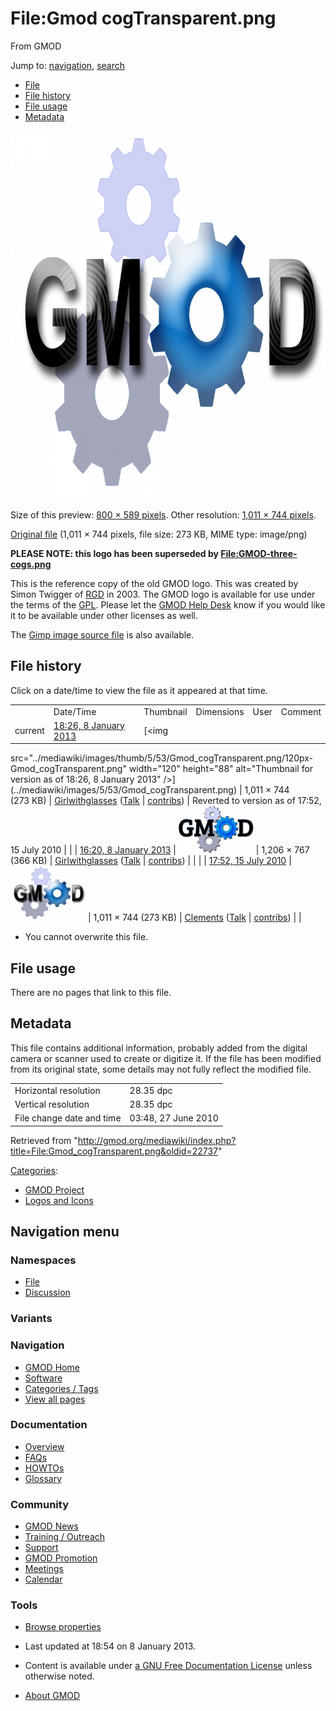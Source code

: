 <div id="mw-page-base" class="noprint">

</div>

<div id="mw-head-base" class="noprint">

</div>

<div id="content" class="mw-body" role="main">

<span id="top"></span>

<div id="mw-js-message" style="display:none;">

</div>



# <span dir="auto">File:Gmod cogTransparent.png</span>

<div id="bodyContent">

<div id="siteSub">

From GMOD

</div>

<div id="contentSub">

</div>

<div id="jump-to-nav" class="mw-jump">

Jump to: [navigation](#mw-navigation), [search](#p-search)

</div>

<div id="mw-content-text">

- [File](#file)
- [File history](#filehistory)
- [File usage](#filelinks)
- [Metadata](#metadata)

<div id="file" class="fullImageLink">

[<img
src="../mediawiki/images/thumb/5/53/Gmod_cogTransparent.png/800px-Gmod_cogTransparent.png"
srcset="../mediawiki/images/5/53/Gmod_cogTransparent.png 1.5x, ../mediawiki/images/5/53/Gmod_cogTransparent.png 2x"
width="800" height="589" alt="File:Gmod cogTransparent.png" />](../mediawiki/images/5/53/Gmod_cogTransparent.png)

<div class="mw-filepage-resolutioninfo">

Size of this preview: <a
href="../mediawiki/images/thumb/5/53/Gmod_cogTransparent.png/800px-Gmod_cogTransparent.png"
class="mw-thumbnail-link">800 × 589 pixels</a>.
<span class="mw-filepage-other-resolutions">Other resolution:
<a href="../mediawiki/images/5/53/Gmod_cogTransparent.png"
class="mw-thumbnail-link">1,011 × 744 pixels</a>.</span>

</div>

</div>

<div class="fullMedia">

<a href="../mediawiki/images/5/53/Gmod_cogTransparent.png"
class="internal" title="Gmod cogTransparent.png">Original file</a>
‎<span class="fileInfo">(1,011 × 744 pixels, file size: 273 KB, MIME
type: image/png)</span>

</div>

<div id="mw-imagepage-content" class="mw-content-ltr" lang="en"
dir="ltr">

**PLEASE NOTE: this logo has been superseded by
<File:GMOD-three-cogs.png>**

  
This is the reference copy of the old GMOD logo. This was created by
Simon Twigger of [RGD](Category:RGD "Category:RGD") in 2003. The GMOD
logo is available for use under the terms of the
<a href="http://www.gnu.org/licenses/gpl.html" class="external text"
rel="nofollow">GPL</a>. Please let the [GMOD Help
Desk](GMOD_Help_Desk "GMOD Help Desk") know if you would like it to be
available under other licenses as well.

The <a href="../mediawiki/images/b/b6/GMOD_cogTransparent.xcf"
class="internal" title="GMOD cogTransparent.xcf">Gimp image source
file</a> is also available.

</div>

## File history

<div id="mw-imagepage-section-filehistory">

Click on a date/time to view the file as it appeared at that time.

|  |  |  |  |  |  |
|----|----|----|----|----|----|
|  | Date/Time | Thumbnail | Dimensions | User | Comment |
| current | [18:26, 8 January 2013](../mediawiki/images/5/53/Gmod_cogTransparent.png) | [<img
src="../mediawiki/images/thumb/5/53/Gmod_cogTransparent.png/120px-Gmod_cogTransparent.png"
width="120" height="88"
alt="Thumbnail for version as of 18:26, 8 January 2013" />](../mediawiki/images/5/53/Gmod_cogTransparent.png) | 1,011 × 744 <span style="white-space: nowrap;">(273 KB)</span> | <a href="User:Girlwithglasses" class="mw-userlink"
title="User:Girlwithglasses">Girlwithglasses</a> <span style="white-space: nowrap;"> <span class="mw-usertoollinks">([Talk](User_talk:Girlwithglasses "User talk:Girlwithglasses") \| [contribs](Special:Contributions/Girlwithglasses "Special:Contributions/Girlwithglasses"))</span></span> | Reverted to version as of 17:52, 15 July 2010 |
|  | [16:20, 8 January 2013](../mediawiki/images/archive/5/53/20130108182616!Gmod_cogTransparent.png) | [<img
src="../mediawiki/images/thumb/archive/5/53/20130108182616!Gmod_cogTransparent.png/120px-Gmod_cogTransparent.png"
width="120" height="76"
alt="Thumbnail for version as of 16:20, 8 January 2013" />](../mediawiki/images/archive/5/53/20130108182616!Gmod_cogTransparent.png) | 1,206 × 767 <span style="white-space: nowrap;">(366 KB)</span> | <a href="User:Girlwithglasses" class="mw-userlink"
title="User:Girlwithglasses">Girlwithglasses</a> <span style="white-space: nowrap;"> <span class="mw-usertoollinks">([Talk](User_talk:Girlwithglasses "User talk:Girlwithglasses") \| [contribs](Special:Contributions/Girlwithglasses "Special:Contributions/Girlwithglasses"))</span></span> |  |
|  | [17:52, 15 July 2010](../mediawiki/images/archive/5/53/20130108162043!Gmod_cogTransparent.png) | [<img
src="../mediawiki/images/thumb/archive/5/53/20130108162043!Gmod_cogTransparent.png/120px-Gmod_cogTransparent.png"
width="120" height="88"
alt="Thumbnail for version as of 17:52, 15 July 2010" />](../mediawiki/images/archive/5/53/20130108162043!Gmod_cogTransparent.png) | 1,011 × 744 <span style="white-space: nowrap;">(273 KB)</span> | <a href="User:Clements" class="mw-userlink"
title="User:Clements">Clements</a> <span style="white-space: nowrap;"> <span class="mw-usertoollinks">(<a
href="http://gmod.org/mediawiki/index.php?title=User_talk:Clements&amp;action=edit&amp;redlink=1"
class="new" title="User talk:Clements (page does not exist)">Talk</a> \| [contribs](Special:Contributions/Clements "Special:Contributions/Clements"))</span></span> |  |

</div>

- <span id="mw-imagepage-upload-disallowed">You cannot overwrite this
  file.</span>

## File usage

<div id="mw-imagepage-nolinkstoimage">

There are no pages that link to this file.

</div>

## Metadata

<div class="mw-imagepage-section-metadata">

This file contains additional information, probably added from the
digital camera or scanner used to create or digitize it. If the file has
been modified from its original state, some details may not fully
reflect the modified file.

|                           |                     |
|---------------------------|---------------------|
| Horizontal resolution     | 28.35 dpc           |
| Vertical resolution       | 28.35 dpc           |
| File change date and time | 03:48, 27 June 2010 |

</div>

</div>

<div class="printfooter">

Retrieved from
"<http://gmod.org/mediawiki/index.php?title=File:Gmod_cogTransparent.png&oldid=22737>"

</div>

<div id="catlinks" class="catlinks">

<div id="mw-normal-catlinks" class="mw-normal-catlinks">

[Categories](Special:Categories "Special:Categories"):

- [GMOD Project](Category:GMOD_Project "Category:GMOD Project")
- [Logos and Icons](Category:Logos_and_Icons "Category:Logos and Icons")

</div>

</div>

<div class="visualClear">

</div>

</div>

</div>

<div id="mw-navigation">

## Navigation menu

<div id="mw-head">



<div id="left-navigation">

<div id="p-namespaces" class="vectorTabs" role="navigation"
aria-labelledby="p-namespaces-label">

### Namespaces

- <span id="ca-nstab-image"><a href="File:Gmod_cogTransparent.png" accesskey="c"
  title="View the file page [c]">File</a></span>
- <span id="ca-talk"><a
  href="http://gmod.org/mediawiki/index.php?title=File_talk:Gmod_cogTransparent.png&amp;action=edit&amp;redlink=1"
  accesskey="t"
  title="Discussion about the content page [t]">Discussion</a></span>

</div>

<div id="p-variants" class="vectorMenu emptyPortlet" role="navigation"
aria-labelledby="p-variants-label">

### 

### Variants[](#)

<div class="menu">

</div>

</div>

</div>

<div id="right-navigation">





</div>



</div>

</div>

</div>

<div id="mw-panel">

<div id="p-logo" role="banner">

<a href="Main_Page"
style="background-image: url(../images/GMOD-cogs.png);"
title="Visit the main page"></a>

</div>

<div id="p-Navigation" class="portal" role="navigation"
aria-labelledby="p-Navigation-label">

### Navigation

<div class="body">

- <span id="n-GMOD-Home">[GMOD Home](Main_Page)</span>
- <span id="n-Software">[Software](GMOD_Components)</span>
- <span id="n-Categories-.2F-Tags">[Categories /
  Tags](Categories)</span>
- <span id="n-View-all-pages">[View all pages](Special:AllPages)</span>

</div>

</div>

<div id="p-Documentation" class="portal" role="navigation"
aria-labelledby="p-Documentation-label">

### Documentation

<div class="body">

- <span id="n-Overview">[Overview](Overview)</span>
- <span id="n-FAQs">[FAQs](Category:FAQ)</span>
- <span id="n-HOWTOs">[HOWTOs](Category:HOWTO)</span>
- <span id="n-Glossary">[Glossary](Glossary)</span>

</div>

</div>

<div id="p-Community" class="portal" role="navigation"
aria-labelledby="p-Community-label">

### Community

<div class="body">

- <span id="n-GMOD-News">[GMOD News](GMOD_News)</span>
- <span id="n-Training-.2F-Outreach">[Training /
  Outreach](Training_and_Outreach)</span>
- <span id="n-Support">[Support](Support)</span>
- <span id="n-GMOD-Promotion">[GMOD Promotion](GMOD_Promotion)</span>
- <span id="n-Meetings">[Meetings](Meetings)</span>
- <span id="n-Calendar">[Calendar](Calendar)</span>

</div>

</div>

<div id="p-tb" class="portal" role="navigation"
aria-labelledby="p-tb-label">

### Tools

<div class="body">


- <span id="t-smwbrowselink"><a href="Special:Browse/File:Gmod_cogTransparent.png"
  rel="smw-browse">Browse properties</a></span>

</div>

</div>

</div>

</div>

<div id="footer" role="contentinfo">

- <span id="footer-info-lastmod">Last updated at 18:54 on 8 January
  2013.</span>
<!-- - <span id="footer-info-viewcount">4,731 page views.</span> -->
- <span id="footer-info-copyright">Content is available under
  <a href="http://www.gnu.org/licenses/fdl-1.3.html" class="external"
  rel="nofollow">a GNU Free Documentation License</a> unless otherwise
  noted.</span>

<!-- -->

- <span id="footer-places-about">[About
  GMOD](GMOD:About "GMOD:About")</span>

<!-- -->






</div>
